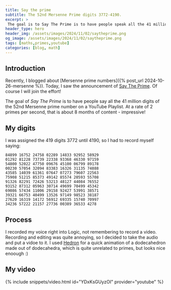 ```yaml
---
title: Say the prime
subtitle: The 52nd Mersenne Prime digits 3772-4190.
excerpt: >
 The goal is to Say The Prime is to have people speak all the 41 million digits of the 52nd Mersenne prime number on a YouTube Playlist.
header_type: hero
header_img: /assets/images/2024/11/02/saytheprime.png
og_image: /assets/images/2024/11/02/saytheprime.png
tags: [maths,primes,youtube]
categories: [blog, math]
---
```


## Introduction

Recently, I blogged about 
[Mersenne prime numbers]({% post_url 2024-10-26-mersenne %}). 
Today, I saw the announcement of 
[Say The Prime](https://saytheprime.com/). 
Of course I will join the effort! 

The goal of _Say The Prime_ is to have people say all the 41 million
digits of the 52nd Mersenne prime number on a YouTube Playlist. At a
rate of 2 primes per second, that is about 8 months of content -
impressive! 

## My digits

I was assigned the 419 digits 3772 until 4190, so I had 
to record myself saying:

```
84899 16752 24758 02289 14833 92952 58929
01292 81228 73739 22338 93368 46330 97159
54800 52022 47750 09676 45100 06799 89178
00230 57054 32094 83383 16326 31135 74888
43585 14039 61361 07647 07273 79607 22563
75908 51215 85373 49142 85574 20593 55708
91326 82291 72426 53213 48127 44084 76552
93152 87312 05963 30714 49699 70499 45342
69086 57434 11006 29158 92427 53991 38571
39321 66753 40499 13526 97149 98523 38187
27620 16319 14172 56912 69335 15740 70997
34236 57222 21157 27736 00389 36533 4278
```

## Process

I recorded my voice right into Logic, not remembering to record a 
video. Recording and editing was quite annoying, so I decided to take
the audio and put a vidoe to it. I used 
[Hedron](https://apps.apple.com/us/app/hedron/id1552617460) for
a quick animation of a dodecahedron made out of dodecahedra, which is 
quite unrelated to primes, but looks nice enoough :)

## My video

{% include snippets/video.html id="YDxKsGUyzOI" provider="youtube" %}
